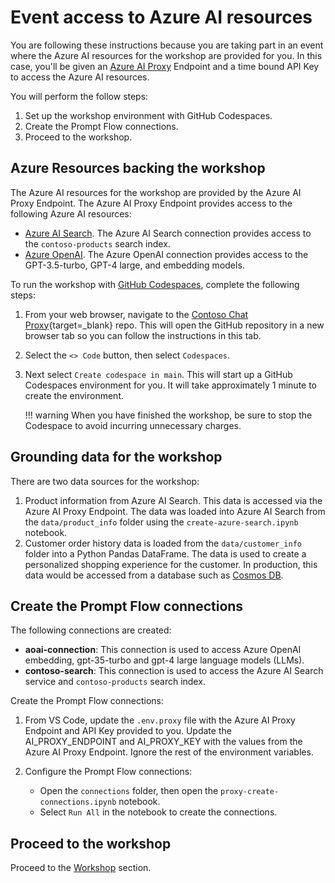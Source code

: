 # Event access to Azure AI resources

You are following these instructions because you are taking part in an event where the Azure AI resources for the workshop are provided for you. In this case, you'll be given an [Azure AI Proxy](https://aka.ms/ai-proxy-docs) Endpoint and a time bound API Key to access the Azure AI resources.

You will perform the follow steps:

1. Set up the workshop environment with GitHub Codespaces.
1. Create the Prompt Flow connections.
1. Proceed to the workshop.

## Azure Resources backing the workshop

The Azure AI resources for the workshop are provided by the Azure AI Proxy Endpoint. The Azure AI Proxy Endpoint provides access to the following Azure AI resources:

- [Azure AI Search](https://azure.microsoft.com/products/ai-services/ai-search/). The Azure AI Search connection provides access to the `contoso-products` search index.
- [Azure OpenAI](https://azure.microsoft.com/products/ai-services/openai-service). The Azure OpenAI connection provides access to the GPT-3.5-turbo, GPT-4 large, and embedding models.

To run the workshop with [GitHub Codespaces](https://docs.github.com/en/codespaces/overview), complete the following steps:

1. From your web browser, navigate to the [Contoso Chat Proxy](https://github.com/gloveboxes/contoso-chat-proxy){target=_blank} repo. This will open the GitHub repository in a new browser tab so you can follow the instructions in this tab.
1. Select the `<> Code` button, then select `Codespaces`.
1. Next select `Create codespace in main`. This will start up a GitHub Codespaces environment for you. It will take approximately 1 minute to create the environment.

    <!-- ![](media/codespaces_open.png) -->

    !!! warning
        When you have finished the workshop, be sure to stop the Codespace to avoid incurring unnecessary charges.

## Grounding data for the workshop

There are two data sources for the workshop:

1. Product information from Azure AI Search. This data is accessed via the Azure AI Proxy Endpoint. The data was loaded into Azure AI Search from the `data/product_info` folder using the `create-azure-search.ipynb` notebook.
1. Customer order history data is loaded from the `data/customer_info` folder into a Python Pandas DataFrame. The data is used to create a personalized shopping experience for the customer. In production, this data would be accessed from a database such as [Cosmos DB](https://learn.microsoft.com/azure/cosmos-db/).

## Create the Prompt Flow connections

The following connections are created:

- **aoai-connection**: This connection is used to access Azure OpenAI embedding, gpt-35-turbo and gpt-4 large language models (LLMs).
- **contoso-search**: This connection is used to access the Azure AI Search service and `contoso-products` search index.

Create the Prompt Flow connections:

1. From VS Code, update the `.env.proxy` file with the Azure AI Proxy Endpoint and API Key provided to you. Update the AI_PROXY_ENDPOINT and AI_PROXY_KEY with the values from the Azure AI Proxy Endpoint. Ignore the rest of the environment variables.

1. Configure the Prompt Flow connections:

    - Open the `connections` folder, then open the `proxy-create-connections.ipynb` notebook.
    - Select `Run All` in the notebook to create the connections.

## Proceed to the workshop

Proceed to the [Workshop](workshop.md) section.
